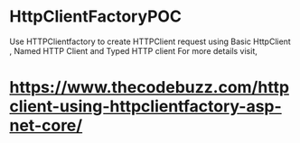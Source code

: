 # HttpClientFactoryPOC
Use HTTPClientfactory to create HTTPClient request 
 using Basic HttpClient , 
 Named HTTP Client and 
 Typed HTTP client
For more details visit,

# https://www.thecodebuzz.com/httpclient-using-httpclientfactory-asp-net-core/

